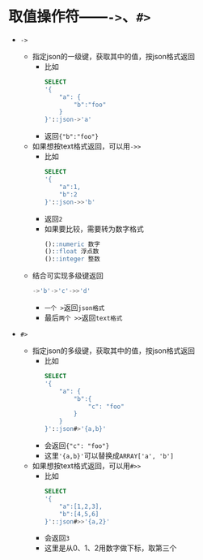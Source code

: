 # 取值操作符——`->`、`#>`

- `->`
    - 指定json的一级键，获取其中的值，按json格式返回
        - 比如
            ```sql
            SELECT
            '{
                "a": {
                    "b":"foo"
                }
            }'::json->'a'
            ```
        - 返回`{"b":"foo"}`
    - 如果想按text格式返回，可以用`->>`
        - 比如
            ```sql
            SELECT
            '{
                "a":1,
                "b":2
            }'::json->>'b'
            ```
        - 返回`2`
        - 如果要比较，需要转为数字格式
            ```sql
            ()::numeric 数字
            ()::float 浮点数
            ()::integer 整数
            ```
    - 结合可实现多级键返回
        ```sql
        ->'b'->'c'->>'d'
        ```
        - `一个 >`返回`json格式`
        - 最后`两个 >>`返回`text格式`

- `#>`
    - 指定json的多级键，获取其中的值，按json格式返回
        - 比如
            ```sql
            SELECT 
            '{
                "a": {
                    "b":{
                        "c": "foo"
                    }
                }
            }'::json#>'{a,b}'
            ```
        - 会返回`{"c": "foo"}`
        - 这里`'{a,b}'`可以替换成`ARRAY['a', 'b']`
    - 如果想按text格式返回，可以用`#>>`
        - 比如
            ```sql
            SELECT 
            '{
                "a":[1,2,3],
                "b":[4,5,6]
            }'::json#>>'{a,2}'
            ```
        - 会返回`3`
        - 这里是从0、1、2用数字做下标，取第三个

